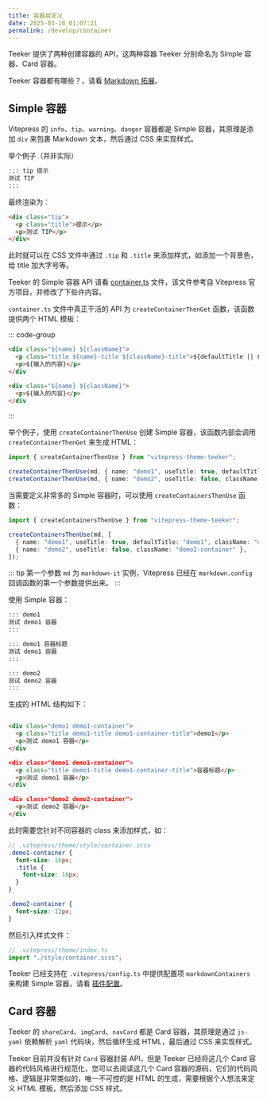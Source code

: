 ```yaml
---
title: 容器自定义
date: 2025-03-18 01:07:21
permalink: /develop/container
---
```


Teeker 提供了两种创建容器的 API，这两种容器 Teeker 分别命名为 Simple 容器、Card 容器。

Teeker 容器都有哪些？，请看 [Markdown 拓展](/guide/markdown)。

## Simple 容器

Vitepress 的 `info`、`tip`、`warning`、`danger` 容器都是 Simple 容器，其原理是添加 `div` 来包裹 Markdown 文本，然后通过 CSS 来实现样式。

举个例子（并非实际）

```markdown
::: tip 提示
测试 TIP
:::
```

最终渲染为：

```html
<div class="tip">
  <p class="title">提示</p>
  <p>测试 TIP</p>
</div>
```

此时就可以在 CSS 文件中通过 `.tip` 和 `.title` 来添加样式，如添加一个背景色，给 title 加大字号等。

Teeker 的 Simple 容器 API 请看 [container.ts](https://github.com/Kele-Bingtang/vitepress-theme-teeker/blob/master/vitepress-theme-teeker/src/markdown/plugins/container.ts) 文件，该文件参考自 Vitepress 官方项目，并修改了下些许内容。

`container.ts` 文件中真正干活的 API 为 `createContainerThenGet` 函数，该函数提供两个 HTML 模板：

::: code-group

```html [开启标题]
<div class="${name} ${className}">
  <p class="title ${name}-title ${className}-title">${defaultTitle || 传入标题}</p>
  <p>${输入的内容}</p>
</div
```

```html [不开启标题]
<div class="${name} ${className}">
  <p>${输入的内容}</p>
</div
```

:::

举个例子，使用 `createContainerThenUse` 创建 Simple 容器，该函数内部会调用 `createContainerThenGet` 来生成 HTML：

```ts
import { createContainerThenUse } from "vitepress-theme-teeker";

createContainerThenUse(md, { name: "demo1", useTitle: true, defaultTitle: "demo1", className: "demo1-container" });
createContainerThenUse(md, { name: "demo2", useTitle: false, className: "demo2-container" });
```

当需要定义非常多的 Simple 容器时，可以使用 `createContainersThenUse` 函数：

```ts
import { createContainersThenUse } from "vitepress-theme-teeker";

createContainersThenUse(md, [
  { name: "demo1", useTitle: true, defaultTitle: "demo1", className: "demo1-container" },
  { name: "demo2", useTitle: false, className: "demo2-container" },
]);
```

::: tip
第一个参数 `md` 为 `markdown-it` 实例，Vitepress 已经在 `markdown.config` 回调函数的第一个参数提供出来。
:::

使用 Simple 容器：

```markdown
::: demo1
测试 demo1 容器
:::

::: demo1 容器标题
测试 demo1 容器
:::

::: demo2
测试 demo2 容器
:::
```

生成的 HTML 结构如下：

```html

<div class="demo1 demo1-container">
  <p class="title demo1-title demo1-container-title">demo1</p>
  <p>测试 demo1 容器</p>
</div

<div class="demo1 demo1-container">
  <p class="title demo1-title demo1-container-title">容器标题</p>
  <p>测试 demo1 容器</p>
</div

<div class="demo2 demo2-container">
  <p>测试 demo2 容器</p>
</div

```

此时需要您针对不同容器的 class 来添加样式，如：

```scss
// .vitepress/theme/style/container.scss
.demo1-container {
  font-size: 16px;
  .title {
    font-size: 18px;
  }
}

.demo2-container {
  font-size: 12px;
}
```

然后引入样式文件：

```ts
// .vitepress/theme/index.ts
import "./style/container.scss";
```

Teeker 已经支持在 `.vitepress/config.ts` 中提供配置项 `markdownContainers` 来构建 Simple 容器，请看 [插件配置](/reference/plugin-config)。

## Card 容器

Teeker 的 `shareCard`、`imgCard`、`navCard` 都是 Card 容器，其原理是通过 `js-yaml` 依赖解析 `yaml` 代码块，然后循环生成 HTML，最后通过 CSS 来实现样式。

Teeker 目前并没有针对 `Card` 容器封装 API，但是 Teeker 已经将这几个 Card 容器的代码风格进行规范化，您可以去阅读这几个 Card 容器的源码，它们的代码风格、逻辑是非常类似的，唯一不可控的是 HTML 的生成，需要根据个人想法来定义 HTML 模板，然后添加 CSS 样式。
